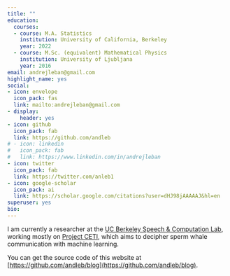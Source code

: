 ```yaml
---
title: ""
education:
  courses:
  - course: M.A. Statistics
    institution: University of California, Berkeley
    year: 2022
  - course: M.Sc. (equivalent) Mathematical Physics
    institution: University of Ljubljana
    year: 2016
email: andrejleban@gmail.com
highlight_name: yes
social:
- icon: envelope
  icon_pack: fas
  link: mailto:andrejleban@gmail.com
- display:
    header: yes
- icon: github
  icon_pack: fab
  link: https://github.com/andleb
# - icon: linkedin
#   icon_pack: fab
#   link: https://www.linkedin.com/in/andrejleban
- icon: twitter
  icon_pack: fab
  link: https://twitter.com/anleb1
- icon: google-scholar
  icon_pack: ai
  link: https://scholar.google.com/citations?user=dHJ98jAAAAAJ&hl=en
superuser: yes
bio:
---
```



I am currently a researcher at the [UC Berkeley Speech & Computation Lab](https://twitter.com/BerkeleySCLab), working mostly
on [Project CETI](https://www.projectceti.org/about), which aims to decipher sperm whale communication with machine learning.

<!-- In general, my interests and experience coincide in seamlessly combining computationally-intensive approaches with more analytical methods in interdisciplinary applications. -->

You can get the source code of this website at [https://github.com/andleb/blog](https://github.com/andleb/blog).


<!-- {{< icon name="download" pack="fas" >}} Download my {{< staticref "uploads/leban_andrej-cv.pdf" "newtab" >}}resumé{{< /staticref >}}. -->
<!--
{{< icon name="download" pack="fas" >}} 
{{< staticref "uploads/andrej_leban-diploma.pdf" "newtab" >}} 
Master's thesis (Diploma) in Mathematical Physics: Time-dependent current through a quantum dot in the presence of a voltage probe (in Slovene)
{{< /staticref >}}[^1].

[^1]: <span style="font-family:Arial; font-size:0.7em;"> NOTE: The document significantly compresses the theoretical background of the thesis, which is to be found in the referenced works, since it falls outside of the Diploma program and recommended thesis format. The focus of the work is on the empirical results, which can be appreciated even with the compressed background.
</span>
-->



